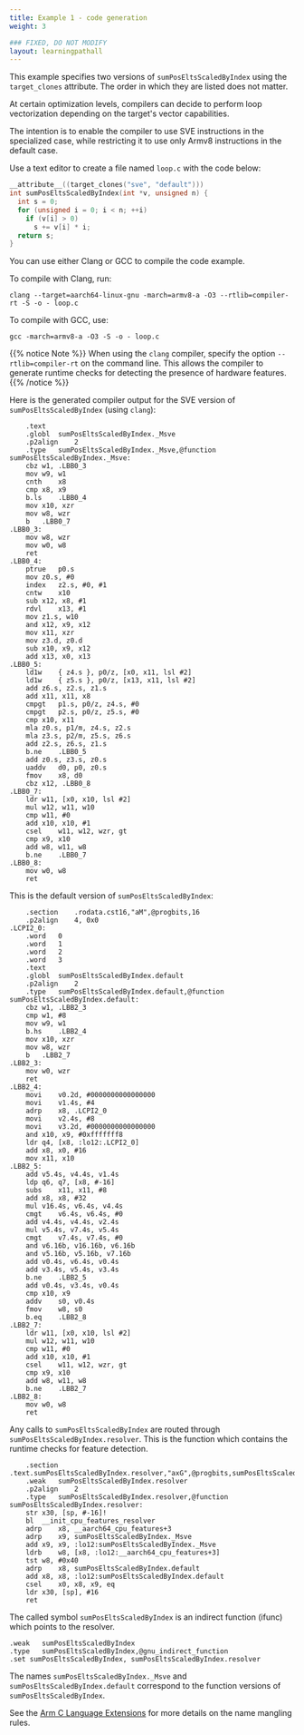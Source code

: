 ```yaml
---
title: Example 1 - code generation
weight: 3

### FIXED, DO NOT MODIFY
layout: learningpathall
---
```


This example specifies two versions of `sumPosEltsScaledByIndex` using the `target_clones` attribute. The order in which they are listed does not matter. 

At certain optimization levels, compilers can decide to perform loop vectorization depending on the target's vector capabilities. 

The intention is to enable the compiler to use SVE instructions in the specialized case, while restricting it to use only Armv8 instructions in the default case.

Use a text editor to create a file named `loop.c` with the code below:

```c
__attribute__((target_clones("sve", "default")))
int sumPosEltsScaledByIndex(int *v, unsigned n) {
  int s = 0;
  for (unsigned i = 0; i < n; ++i)
    if (v[i] > 0)
      s += v[i] * i;
  return s;
}
```

You can use either Clang or GCC to compile the code example.

To compile with Clang, run:

```console
clang --target=aarch64-linux-gnu -march=armv8-a -O3 --rtlib=compiler-rt -S -o - loop.c
```

To compile with GCC, use:

```console
gcc -march=armv8-a -O3 -S -o - loop.c
```

{{% notice Note %}}
When using the `clang` compiler, specify the option `--rtlib=compiler-rt` on the command line. This allows the compiler to generate runtime checks for detecting the presence of hardware features.
{{% /notice %}}

Here is the generated compiler output for the SVE version of `sumPosEltsScaledByIndex` (using `clang`):

```output
	.text
	.globl	sumPosEltsScaledByIndex._Msve
	.p2align	2
	.type	sumPosEltsScaledByIndex._Msve,@function
sumPosEltsScaledByIndex._Msve:
	cbz	w1, .LBB0_3
	mov	w9, w1
	cnth	x8
	cmp	x8, x9
	b.ls	.LBB0_4
	mov	x10, xzr
	mov	w8, wzr
	b	.LBB0_7
.LBB0_3:
	mov	w8, wzr
	mov	w0, w8
	ret
.LBB0_4:
	ptrue	p0.s
	mov	z0.s, #0
	index	z2.s, #0, #1
	cntw	x10
	sub	x12, x8, #1
	rdvl	x13, #1
	mov	z1.s, w10
	and	x12, x9, x12
	mov	x11, xzr
	mov	z3.d, z0.d
	sub	x10, x9, x12
	add	x13, x0, x13
.LBB0_5:
	ld1w	{ z4.s }, p0/z, [x0, x11, lsl #2]
	ld1w	{ z5.s }, p0/z, [x13, x11, lsl #2]
	add	z6.s, z2.s, z1.s
	add	x11, x11, x8
	cmpgt	p1.s, p0/z, z4.s, #0
	cmpgt	p2.s, p0/z, z5.s, #0
	cmp	x10, x11
	mla	z0.s, p1/m, z4.s, z2.s
	mla	z3.s, p2/m, z5.s, z6.s
	add	z2.s, z6.s, z1.s
	b.ne	.LBB0_5
	add	z0.s, z3.s, z0.s
	uaddv	d0, p0, z0.s
	fmov	x8, d0
	cbz	x12, .LBB0_8
.LBB0_7:
	ldr	w11, [x0, x10, lsl #2]
	mul	w12, w11, w10
	cmp	w11, #0
	add	x10, x10, #1
	csel	w11, w12, wzr, gt
	cmp	x9, x10
	add	w8, w11, w8
	b.ne	.LBB0_7
.LBB0_8:
	mov	w0, w8
	ret
```

This is the default version of `sumPosEltsScaledByIndex`:

```output
	.section	.rodata.cst16,"aM",@progbits,16
	.p2align	4, 0x0
.LCPI2_0:
	.word	0
	.word	1
	.word	2
	.word	3
	.text
	.globl	sumPosEltsScaledByIndex.default
	.p2align	2
	.type	sumPosEltsScaledByIndex.default,@function
sumPosEltsScaledByIndex.default:
	cbz	w1, .LBB2_3
	cmp	w1, #8
	mov	w9, w1
	b.hs	.LBB2_4
	mov	x10, xzr
	mov	w8, wzr
	b	.LBB2_7
.LBB2_3:
	mov	w0, wzr
	ret
.LBB2_4:
	movi	v0.2d, #0000000000000000
	movi	v1.4s, #4
	adrp	x8, .LCPI2_0
	movi	v2.4s, #8
	movi	v3.2d, #0000000000000000
	and	x10, x9, #0xfffffff8
	ldr	q4, [x8, :lo12:.LCPI2_0]
	add	x8, x0, #16
	mov	x11, x10
.LBB2_5:
	add	v5.4s, v4.4s, v1.4s
	ldp	q6, q7, [x8, #-16]
	subs	x11, x11, #8
	add	x8, x8, #32
	mul	v16.4s, v6.4s, v4.4s
	cmgt	v6.4s, v6.4s, #0
	add	v4.4s, v4.4s, v2.4s
	mul	v5.4s, v7.4s, v5.4s
	cmgt	v7.4s, v7.4s, #0
	and	v6.16b, v16.16b, v6.16b
	and	v5.16b, v5.16b, v7.16b
	add	v0.4s, v6.4s, v0.4s
	add	v3.4s, v5.4s, v3.4s
	b.ne	.LBB2_5
	add	v0.4s, v3.4s, v0.4s
	cmp	x10, x9
	addv	s0, v0.4s
	fmov	w8, s0
	b.eq	.LBB2_8
.LBB2_7:
	ldr	w11, [x0, x10, lsl #2]
	mul	w12, w11, w10
	cmp	w11, #0
	add	x10, x10, #1
	csel	w11, w12, wzr, gt
	cmp	x9, x10
	add	w8, w11, w8
	b.ne	.LBB2_7
.LBB2_8:
	mov	w0, w8
	ret
```

Any calls to `sumPosEltsScaledByIndex` are routed through `sumPosEltsScaledByIndex.resolver`. This is the function which contains the runtime checks for feature detection. 

```output
	.section	.text.sumPosEltsScaledByIndex.resolver,"axG",@progbits,sumPosEltsScaledByIndex.resolver,comdat
	.weak	sumPosEltsScaledByIndex.resolver
	.p2align	2
	.type	sumPosEltsScaledByIndex.resolver,@function
sumPosEltsScaledByIndex.resolver:
	str	x30, [sp, #-16]!
	bl	__init_cpu_features_resolver
	adrp	x8, __aarch64_cpu_features+3
	adrp	x9, sumPosEltsScaledByIndex._Msve
	add	x9, x9, :lo12:sumPosEltsScaledByIndex._Msve
	ldrb	w8, [x8, :lo12:__aarch64_cpu_features+3]
	tst	w8, #0x40
	adrp	x8, sumPosEltsScaledByIndex.default
	add	x8, x8, :lo12:sumPosEltsScaledByIndex.default
	csel	x0, x8, x9, eq
	ldr	x30, [sp], #16
	ret
```

The called symbol `sumPosEltsScaledByIndex` is an indirect function (ifunc) which points to the resolver.

```output
.weak	sumPosEltsScaledByIndex
.type	sumPosEltsScaledByIndex,@gnu_indirect_function
.set sumPosEltsScaledByIndex, sumPosEltsScaledByIndex.resolver
```

The names `sumPosEltsScaledByIndex._Msve` and `sumPosEltsScaledByIndex.default` correspond to the function versions of `sumPosEltsScaledByIndex`. 

See the [Arm C Language Extensions](https://arm-software.github.io/acle/main/acle.html#name-mangling) for more details on the name mangling rules.
